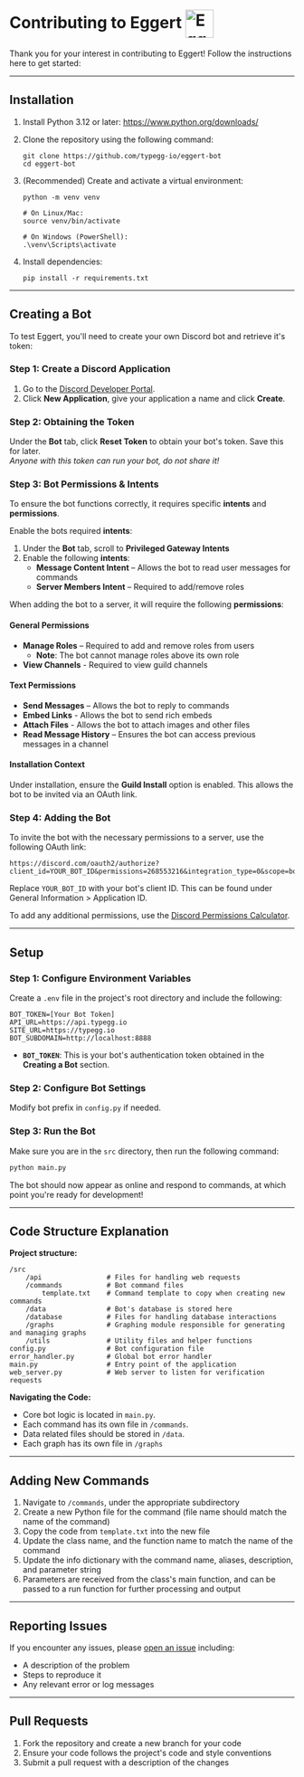 # Contributing to Eggert <img src="assets/images/eggert_construction.png" alt="Eggert" width="50" style="vertical-align: middle;"/>

Thank you for your interest in contributing to Eggert! Follow the instructions here to get started:

---

## Installation

1. Install Python 3.12 or later: <https://www.python.org/downloads/>
2. Clone the repository using the following command:

   ```
   git clone https://github.com/typegg-io/eggert-bot
   cd eggert-bot
   ```
3. (Recommended) Create and activate a virtual environment:
   ```
   python -m venv venv
   
   # On Linux/Mac:
   source venv/bin/activate
   
   # On Windows (PowerShell):
   .\venv\Scripts\activate
   ```

4. Install dependencies:

   ```
   pip install -r requirements.txt
   ```

---

## Creating a Bot

To test Eggert, you'll need to create your own Discord bot and retrieve it's token:

### Step 1: Create a Discord Application

1. Go to the [Discord Developer Portal](https://discord.com/developers/applications).
2. Click **New Application**, give your application a name and click **Create**.

### Step 2: Obtaining the Token

Under the **Bot** tab, click **Reset Token** to obtain your bot's token. Save this for later.\
_Anyone with this token can run your bot, do not share it!_

### Step 3: Bot Permissions & Intents

To ensure the bot functions correctly, it requires specific **intents** and **permissions**.

Enable the bots required **intents**:

1. Under the **Bot** tab, scroll to **Privileged Gateway Intents**
2. Enable the following **intents**:
    - **Message Content Intent** – Allows the bot to read user messages for commands
    - **Server Members Intent** – Required to add/remove roles

When adding the bot to a server, it will require the following **permissions**:

#### General Permissions

- **Manage Roles** – Required to add and remove roles from users
    - **Note**: The bot cannot manage roles above its own role
- **View Channels** - Required to view guild channels

#### Text Permissions

- **Send Messages** – Allows the bot to reply to commands
- **Embed Links** - Allows the bot to send rich embeds
- **Attach Files** - Allows the bot to attach images and other files
- **Read Message History** – Ensures the bot can access previous messages in a channel

#### Installation Context

Under installation, ensure the **Guild Install** option is enabled. This allows the bot to be invited via an OAuth link.

### Step 4: Adding the Bot

To invite the bot with the necessary permissions to a server, use the following OAuth link:

```
https://discord.com/oauth2/authorize?client_id=YOUR_BOT_ID&permissions=268553216&integration_type=0&scope=bot
```

Replace `YOUR_BOT_ID` with your bot's client ID. This can be found under General Information > Application ID.

To add any additional permissions, use the [Discord Permissions Calculator](https://discordapi.com/permissions.html).

---

## Setup

### Step 1: Configure Environment Variables

Create a `.env` file in the project's root directory and include the following:

```
BOT_TOKEN=[Your Bot Token]
API_URL=https://api.typegg.io
SITE_URL=https://typegg.io
BOT_SUBDOMAIN=http://localhost:8888
```

- **`BOT_TOKEN`**: This is your bot's authentication token obtained in the **Creating a Bot** section.

### Step 2: Configure Bot Settings

Modify bot prefix in `config.py` if needed.

### Step 3: Run the Bot

Make sure you are in the `src` directory, then run the following command:

```bash
python main.py
```

The bot should now appear as online and respond to commands, at which point you're ready for development!

---

## Code Structure Explanation

**Project structure:**

```
/src
    /api                # Files for handling web requests
    /commands           # Bot command files
        template.txt    # Command template to copy when creating new commands
    /data               # Bot's database is stored here
    /database           # Files for handling database interactions
    /graphs             # Graphing module responsible for generating and managing graphs
    /utils              # Utility files and helper functions
config.py               # Bot configuration file
error_handler.py        # Global bot error handler
main.py                 # Entry point of the application
web_server.py           # Web server to listen for verification requests
```

**Navigating the Code:**

- Core bot logic is located in `main.py`.
- Each command has its own file in `/commands`.
- Data related files should be stored in `/data`.
- Each graph has its own file in `/graphs`

---

## Adding New Commands

1. Navigate to `/commands`, under the appropriate subdirectory
2. Create a new Python file for the command (file name should match the name of the command)
3. Copy the code from `template.txt` into the new file
4. Update the class name, and the function name to match the name of the command
5. Update the info dictionary with the command name, aliases, description, and parameter string
6. Parameters are received from the class's main function, and can be passed to a run function for further processing and output

---

## Reporting Issues

If you encounter any issues, please [open an issue](https://github.com/TypeGGio/TypeGG-Stats/issues) including:

- A description of the problem
- Steps to reproduce it
- Any relevant error or log messages

---

## Pull Requests

1. Fork the repository and create a new branch for your code
2. Ensure your code follows the project's code and style conventions
3. Submit a pull request with a description of the changes
